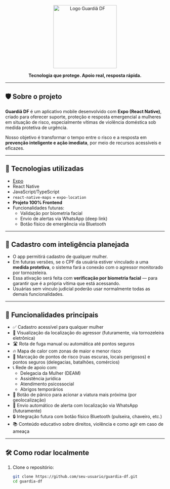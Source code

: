 <p align="center">
  <img src="https://i.imgur.com/QVSmAYM.png" width="200" alt="Logo Guardiã DF" />
</p>

<p align="center"><strong>Tecnologia que protege. Apoio real, resposta rápida.</strong></p>

---

## 🛡️ Sobre o projeto

**Guardiã DF** é um aplicativo mobile desenvolvido com **Expo (React Native)**, criado para oferecer suporte, proteção e resposta emergencial a mulheres em situação de risco, especialmente vítimas de violência doméstica sob medida protetiva de urgência.

Nosso objetivo é transformar o tempo entre o risco e a resposta em **prevenção inteligente e ação imediata**, por meio de recursos acessíveis e eficazes.

---

## 🚀 Tecnologias utilizadas

- [Expo](https://expo.dev/)
- React Native
- JavaScript/TypeScript
- `react-native-maps` + `expo-location`
- **Projeto 100% Frontend**
- Funcionalidades futuras:
  - Validação por biometria facial
  - Envio de alertas via WhatsApp (deep link)
  - Botão físico de emergência via Bluetooth

---

## 🔐 Cadastro com inteligência planejada

- O app permitirá cadastro de qualquer mulher.
- Em futuras versões, se o CPF da usuária estiver vinculado a uma **medida protetiva**, o sistema fará a conexão com o agressor monitorado por tornozeleira.
- Essa ativação será feita com **verificação por biometria facial** — para garantir que é a própria vítima que está acessando.
- Usuárias sem vínculo judicial poderão usar normalmente todas as demais funcionalidades.

---

## 🧩 Funcionalidades principais

- ✅ Cadastro acessível para qualquer mulher
- 📍 Visualização da localização do agressor (futuramente, via tornozeleira eletrônica)
- 🛣️ Rota de fuga manual ou automática até pontos seguros
- 🔥 Mapa de calor com zonas de maior e menor risco
- 📌 Marcação de pontos de risco (ruas escuras, locais perigosos) e pontos seguros (delegacias, batalhões, comércios)
- 📞 Rede de apoio com:
  - Delegacia da Mulher (DEAM)
  - Assistência jurídica
  - Atendimento psicossocial
  - Abrigos temporários
- 🚨 Botão de pânico para acionar a viatura mais próxima (por geolocalização)
- 💬 Envio automático de alerta com localização via WhatsApp (futuramente)
- 🔒 Integração futura com botão físico Bluetooth (pulseira, chaveiro, etc.)
- 📚 Conteúdo educativo sobre direitos, violência e como agir em caso de ameaça

---

## 🛠️ Como rodar localmente

1. Clone o repositório:
   ```bash
   git clone https://github.com/seu-usuario/guardia-df.git
   cd guardia-df
